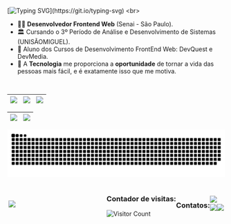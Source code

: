 [![Typing SVG](https://readme-typing-svg.demolab.com?font=Fira+Code&size=30&pause=800&center=true&vCenter=true&width=1000&lines=Ol%C3%A1%2C++Bem-vindo+(a)+ao+meu+GitHub;Conheça+meus+projetos!;)](https://git.io/typing-svg)
<br>
- 👨‍💻 **Desenvolvedor Frontend Web** (Senai - São Paulo).  
- 🏛  Cursando o 3º Período de Análise e Desenvolvimento de Sistemas (UNISÃOMIGUEL).
- 🧙 Aluno dos Cursos de Desenvolvimento FrontEnd Web: DevQuest e DevMedia.
- 🚀 A **Tecnologia** me proporciona a **oportunidade** de tornar a vida das pessoas mais fácil, e é exatamente isso que me motiva.
<br>
<div align="center">

| ![](http://github-profile-summary-cards.vercel.app/api/cards/stats?username=wbrunotech&theme=nord_dark) | ![](http://github-profile-summary-cards.vercel.app/api/cards/repos-per-language?username=wbrunotech&hide=Html&theme=nord_dark) | ![](http://github-profile-summary-cards.vercel.app/api/cards/most-commit-language?username=wbrunotech&theme=nord_dark) |
| :-: | :-: | :-: |

| ![](http://github-profile-summary-cards.vercel.app/api/cards/profile-details?username=wbrunotech&theme=nord_dark) | ![](https://github-readme-streak-stats.herokuapp.com/?user=wbrunotech&hide_border=true&date_format=M%20j%5B%2C%20Y%5D&background=2D3742&stroke=2D3742&ring=6bbbca&fire=6bbbca&currStreakNum=fff&sideNums=6bbbca&currStreakLabel=6bbbca&sideLabels=fff&dates=fff) |
| :-: | :-: |

![Snake animation](https://github.com/weybruno/weybruno/blob/output/github-contribution-grid-snake.svg)

<div style="display: flex; align-items: center; justify-content: center;">
    <img width="45%" align="right" src="https://spotify-recently-played-readme.vercel.app/api?user=weybruno">

<div align="left">
<h3>Contador de visitas:</h3>
  
![Visitor Count](https://profile-counter.glitch.me/wbrunotech/count.svg)
</div>

<div align="left">
<h3>Contatos:</h3>
</div>

<div align="left">
<a href="https://www.linkedin.com/in/weydsonbruno/" target="_blank"><img src="https://img.shields.io/badge/-LinkedIn-%230077B5?style=for-the-badge&logo=linkedin&logoColor=white" target="_blank"></a><br><a href = "mailto:weydson.brunos@gmail.com"><img src="https://img.shields.io/badge/-Gmail-%23333?style=for-the-badge&logo=gmail&logoColor=white" target="_blank"></a><a href="https://www.instagram.com/wbrunotech/" target="_blank"><img src="https://img.shields.io/badge/-Instagram-%23E4405F?style=for-the-badge&logo=instagram&logoColor=white" target="_blank"></a>
</div>
